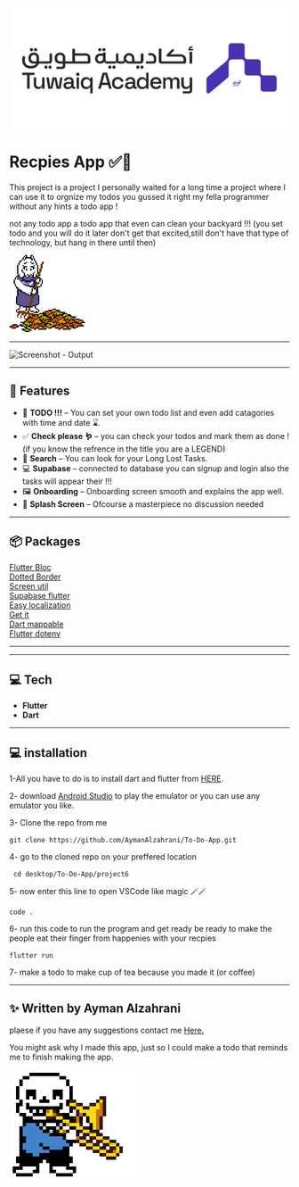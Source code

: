 <img src = "assets/github/Tuwaiq.png" alt = "Tuwaiq - Output">

#  Recpies App ✅📜


This project is a project I personally waited for a long time a project where I can use it to orgnize my todos you gussed it right my fella programmer without any hints a todo app !

not any todo app a todo app that even can clean your backyard !!!
(you set todo and you will do it later don't get that excited,still don't have that type of technology, but hang in there until then)

<img src = "assets/github/tory.gif" alt = "tory - gif"> 



---

<img src = "assets/github/todo.gif" alt = "Screenshot - Output" width = "30%" height ="30%">

---

## 📱 Features


- 📜 **TODO !!!** – You can set your own todo list and even add catagories with time and date ⌛.
- ✅ **Check please 🪱** – you can check your todos and mark them as done ! (if you know the refrence in the title you are a LEGEND)
- 🔎 **Search** – You can look for your Long Lost Tasks.
- 💻 **Supabase** – connected to database you can signup and login also the tasks will appear their !!!
- 🖼️ **Onboarding** – Onboarding screen smooth and explains the app well.
- 📱 **Splash Screen** – Ofcourse a masterpiece no discussion needed


---

## 📦 Packages

 [Flutter Bloc](https://pub.dev/packages/flutter_bloc)<br>
 [Dotted Border](https://pub.dev/packages/dotted_border)<br>
 [Screen util](https://pub.dev/packages/flutter_screenutil)<br>
 [Supabase flutter](https://pub.dev/packages/supabase_flutter)<br>
 [Easy localization](https://pub.dev/packages/easy_localization)<br>
 [Get it](https://pub.dev/packages/get_it)<br>
 [Dart mappable](https://pub.dev/packages/dart_mappable)<br>
 [Flutter dotenv](https://pub.dev/packages/flutter_dotenv)
 


---

---

## 💻 Tech

- **Flutter** 
- **Dart**
 

---
## 💻 installation

1-All you have to do is to install dart and flutter from [HERE](https://dart.dev/get-dart).

2- download [Android Studio](https://developer.android.com/studio?hl=ar) to play the emulator or you can use any emulator you like.

3-  Clone the repo from me
```
git clone https://github.com/AymanAlzahrani/To-Do-App.git
 ```


4- go to the cloned repo on your preffered location
```
 cd desktop/To-Do-App/project6
```
5- now enter this line to open VSCode like magic 🪄🪄
```
code .
```

6- run this code to run the program and get ready be ready to make the people eat their finger from happenies with your recpies
```
flutter run
```

7- make a todo to make cup of tea because you made it (or coffee) 


---

## ✨ Written by Ayman Alzahrani

plaese if you have any suggestions contact me <a href="mailto:aymangormallah@gmail.com">Here.</a>



You might ask why I made this app, just so I could make a todo that reminds me to finish making the app.




<img src = "assets/github/sansmusic.gif" alt = "music - gif"> 


